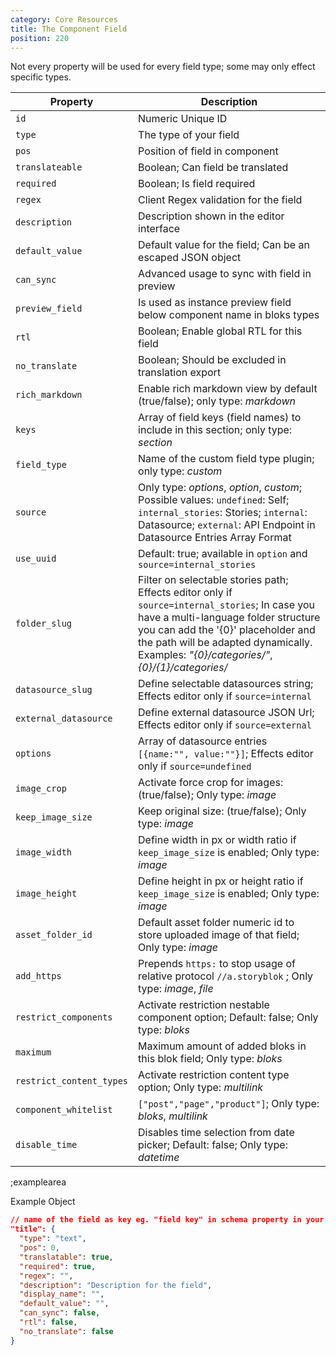 ```yaml
---
category: Core Resources
title: The Component Field
position: 220
---
```


Not every property will be used for every field type; some may only effect specific types.

| Property | Description |
|---|---|
| `id` | Numeric Unique ID |
| `type` | The type of your field |
| `pos` | Position of field in component |
| `translateable` | Boolean; Can field be translated |
| `required` | Boolean; Is field required |
| `regex` | Client Regex validation for the field |
| `description` | Description shown in the editor interface |
| `default_value` | Default value for the field; Can be an escaped JSON object |
| `can_sync` | Advanced usage to sync with field in preview |
| `preview_field` | Is used as instance preview field below component name in bloks types |
| `rtl` | Boolean; Enable global RTL for this field |
| `no_translate` | Boolean; Should be excluded in translation export |
| `rich_markdown` | Enable rich markdown view by default (true/false); only type: *markdown* |
| `keys` | Array of field keys (field names) to include in this section; only type: *section* |
| `field_type` | Name of the custom field type plugin; only type: *custom* |
| `source` | Only type: *options*, *option*, *custom*; Possible values: `undefined`: Self; `internal_stories`: Stories; `internal`: Datasource; `external`: API Endpoint in Datasource Entries Array Format |
| `use_uuid` | Default: true; available in `option` and `source=internal_stories` |
| `folder_slug` | Filter on selectable stories path; Effects editor only if `source=internal_stories`; In case you have a multi-language folder structure you can add the '{0}' placeholder and the path will be adapted dynamically. Examples: *"{0}/categories/"*, *{0}/{1}/categories/* |
| `datasource_slug` | Define selectable datasources string; Effects editor only if `source=internal` |
| `external_datasource` | Define external datasource JSON Url; Effects editor only if `source=external` |
| `options` | Array of datasource entries `[{name:"", value:""}]`; Effects editor only if `source=undefined` | 
| `image_crop` | Activate force crop for images: (true/false); Only type: *image* |
| `keep_image_size` | Keep original size: (true/false); Only type: *image* |
| `image_width` | Define width in px or width ratio if `keep_image_size` is enabled; Only type: *image* |
| `image_height` | Define height in px or height ratio if `keep_image_size` is enabled; Only type: *image* |
| `asset_folder_id` | Default asset folder numeric id to store uploaded image of that field; Only type: *image* |
| `add_https` | Prepends `https:` to stop usage of relative protocol `//a.storyblok` ; Only type: *image*, *file* |
| `restrict_components` | Activate restriction nestable component option; Default: false; Only type: *bloks* |
| `maximum` | Maximum amount of added bloks in this blok field; Only type: *bloks* |
| `restrict_content_types` | Activate restriction content type option; Only type: *multilink* |
| `component_whitelist` | `["post","page","product"]`; Only type: *bloks*, *multilink* |
| `disable_time` | Disables time selection from date picker; Default: false; Only type: *datetime* |

;examplearea

Example Object

```json
// name of the field as key eg. "field key" in schema property in your component
"title": {
  "type": "text",
  "pos": 0,
  "translatable": true,
  "required": true,
  "regex": "",
  "description": "Description for the field",
  "display_name": "",
  "default_value": "",
  "can_sync": false,
  "rtl": false,
  "no_translate": false
}
```